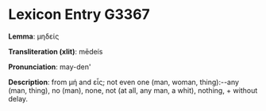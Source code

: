 # Lexicon Entry G3367

**Lemma**: μηδείς

**Transliteration (xlit)**: mēdeís

**Pronunciation**: may-den'

**Description**:
from μή and εἷς; not even one (man, woman, thing):--any (man, thing), no (man), none, not (at all, any man, a whit), nothing, + without delay.
